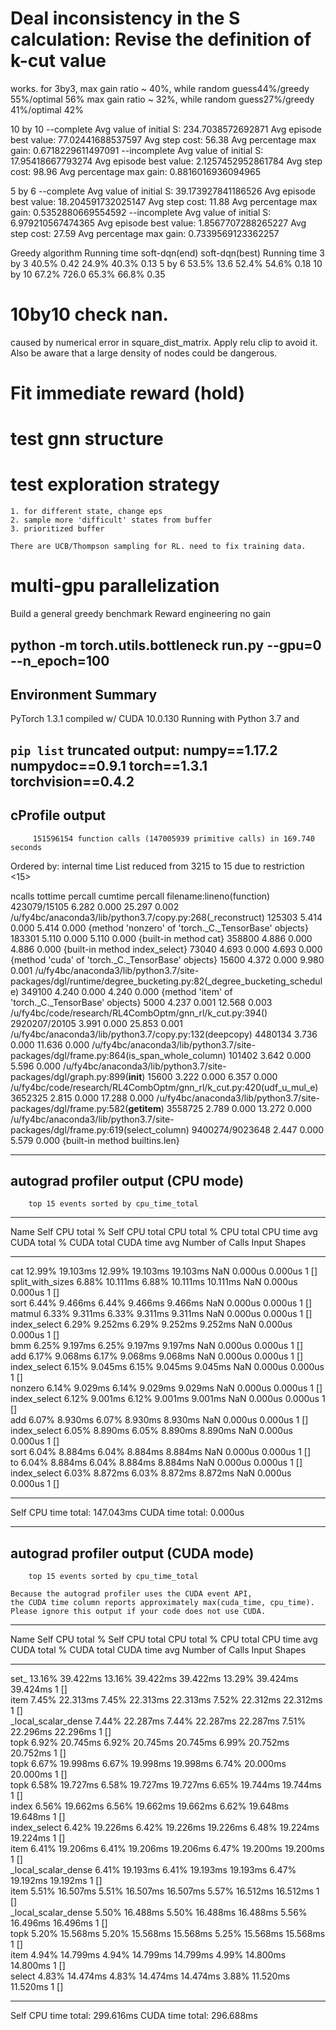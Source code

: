 # Deal inconsistency in the S calculation: Revise the definition of k-cut value
works. for 3by3, max gain ratio ~ 40%, while random guess44%/greedy 55%/optimal 56%
                 max gain ratio ~ 32%, while random guess27%/greedy 41%/optimal 42%

10 by 10 
--complete
Avg value of initial S: 234.7038572692871
Avg episode best value: 77.02441688537597
Avg step cost: 56.38
Avg percentage max gain: 0.6718229611497091
--incomplete
Avg value of initial S: 17.95418667793274
Avg episode best value: 2.1257452952861784
Avg step cost: 98.96
Avg percentage max gain: 0.8816016936094965

5 by 6 
--complete
Avg value of initial S: 39.173927841186526
Avg episode best value: 18.204591732025147
Avg step cost: 11.88
Avg percentage max gain: 0.5352880669554592
--incomplete
Avg value of initial S: 6.979210567474365
Avg episode best value: 1.8567707288265227
Avg step cost: 27.59
Avg percentage max gain: 0.7339569123362257





Greedy algorithm
Running time
soft-dqn(end)
soft-dqn(best)
Running time
3 by 3
40.5%
0.42
24.9%
40.3%
0.13
5 by 6
53.5%
13.6
52.4%
54.6%
0.18
10 by 10
67.2%
726.0
65.3%
66.8%
0.35


# 10by10 check nan. 
caused by numerical error in square_dist_matrix. Apply relu clip to avoid it. 
Also be aware that a large density of nodes could be dangerous.

# Fit immediate reward (hold)
# test gnn structure



# test exploration strategy
    1. for different state, change eps
    2. sample more 'difficult' states from buffer
    3. prioritized buffer
    
    There are UCB/Thompson sampling for RL. need to fix training data.

# multi-gpu parallelization


Build a general greedy benchmark 
Reward engineering no gain

python -m torch.utils.bottleneck run.py --gpu=0 --n_epoch=100
--------------------------------------------------------------------------------
  Environment Summary
--------------------------------------------------------------------------------
PyTorch 1.3.1 compiled w/ CUDA 10.0.130
Running with Python 3.7 and 

`pip list` truncated output:
numpy==1.17.2
numpydoc==0.9.1
torch==1.3.1
torchvision==0.4.2
--------------------------------------------------------------------------------
  cProfile output
--------------------------------------------------------------------------------
         151596154 function calls (147005939 primitive calls) in 169.740 seconds

   Ordered by: internal time
   List reduced from 3215 to 15 due to restriction <15>

   ncalls  tottime  percall  cumtime  percall filename:lineno(function)
423079/15105    6.282    0.000   25.297    0.002 /u/fy4bc/anaconda3/lib/python3.7/copy.py:268(_reconstruct)
   125303    5.414    0.000    5.414    0.000 {method 'nonzero' of 'torch._C._TensorBase' objects}
   183301    5.110    0.000    5.110    0.000 {built-in method cat}
   358800    4.886    0.000    4.886    0.000 {built-in method index_select}
    73040    4.693    0.000    4.693    0.000 {method 'cuda' of 'torch._C._TensorBase' objects}
    15600    4.372    0.000    9.980    0.001 /u/fy4bc/anaconda3/lib/python3.7/site-packages/dgl/runtime/degree_bucketing.py:82(_degree_bucketing_schedule)
   349100    4.240    0.000    4.240    0.000 {method 'item' of 'torch._C._TensorBase' objects}
     5000    4.237    0.001   12.568    0.003 /u/fy4bc/code/research/RL4CombOptm/gnn_rl/k_cut.py:394(<listcomp>)
2920207/20105    3.991    0.000   25.853    0.001 /u/fy4bc/anaconda3/lib/python3.7/copy.py:132(deepcopy)
  4480134    3.736    0.000   11.636    0.000 /u/fy4bc/anaconda3/lib/python3.7/site-packages/dgl/frame.py:864(is_span_whole_column)
   101402    3.642    0.000    5.596    0.000 /u/fy4bc/anaconda3/lib/python3.7/site-packages/dgl/graph.py:899(__init__)
    15600    3.222    0.000    6.357    0.000 /u/fy4bc/code/research/RL4CombOptm/gnn_rl/k_cut.py:420(udf_u_mul_e)
  3652325    2.815    0.000   17.288    0.000 /u/fy4bc/anaconda3/lib/python3.7/site-packages/dgl/frame.py:582(__getitem__)
  3558725    2.789    0.000   13.272    0.000 /u/fy4bc/anaconda3/lib/python3.7/site-packages/dgl/frame.py:619(select_column)
9400274/9023648    2.447    0.000    5.579    0.000 {built-in method builtins.len}


--------------------------------------------------------------------------------
  autograd profiler output (CPU mode)
--------------------------------------------------------------------------------
        top 15 events sorted by cpu_time_total

--------------------  ---------------  ---------------  ---------------  ---------------  ---------------  ---------------  ---------------  ---------------  ---------------  -----------------------------------  
Name                  Self CPU total %  Self CPU total   CPU total %      CPU total        CPU time avg     CUDA total %     CUDA total       CUDA time avg    Number of Calls  Input Shapes                         
--------------------  ---------------  ---------------  ---------------  ---------------  ---------------  ---------------  ---------------  ---------------  ---------------  -----------------------------------  
cat                   12.99%           19.103ms         12.99%           19.103ms         19.103ms         NaN              0.000us          0.000us          1                []                                   
split_with_sizes      6.88%            10.111ms         6.88%            10.111ms         10.111ms         NaN              0.000us          0.000us          1                []                                   
sort                  6.44%            9.466ms          6.44%            9.466ms          9.466ms          NaN              0.000us          0.000us          1                []                                   
matmul                6.33%            9.311ms          6.33%            9.311ms          9.311ms          NaN              0.000us          0.000us          1                []                                   
index_select          6.29%            9.252ms          6.29%            9.252ms          9.252ms          NaN              0.000us          0.000us          1                []                                   
bmm                   6.25%            9.197ms          6.25%            9.197ms          9.197ms          NaN              0.000us          0.000us          1                []                                   
add                   6.17%            9.068ms          6.17%            9.068ms          9.068ms          NaN              0.000us          0.000us          1                []                                   
index_select          6.15%            9.045ms          6.15%            9.045ms          9.045ms          NaN              0.000us          0.000us          1                []                                   
nonzero               6.14%            9.029ms          6.14%            9.029ms          9.029ms          NaN              0.000us          0.000us          1                []                                   
index_select          6.12%            9.001ms          6.12%            9.001ms          9.001ms          NaN              0.000us          0.000us          1                []                                   
add                   6.07%            8.930ms          6.07%            8.930ms          8.930ms          NaN              0.000us          0.000us          1                []                                   
index_select          6.05%            8.890ms          6.05%            8.890ms          8.890ms          NaN              0.000us          0.000us          1                []                                   
sort                  6.04%            8.884ms          6.04%            8.884ms          8.884ms          NaN              0.000us          0.000us          1                []                                   
to                    6.04%            8.884ms          6.04%            8.884ms          8.884ms          NaN              0.000us          0.000us          1                []                                   
index_select          6.03%            8.872ms          6.03%            8.872ms          8.872ms          NaN              0.000us          0.000us          1                []                                   
--------------------  ---------------  ---------------  ---------------  ---------------  ---------------  ---------------  ---------------  ---------------  ---------------  -----------------------------------  
Self CPU time total: 147.043ms
CUDA time total: 0.000us

--------------------------------------------------------------------------------
  autograd profiler output (CUDA mode)
--------------------------------------------------------------------------------
        top 15 events sorted by cpu_time_total

	Because the autograd profiler uses the CUDA event API,
	the CUDA time column reports approximately max(cuda_time, cpu_time).
	Please ignore this output if your code does not use CUDA.

-----------------------  ---------------  ---------------  ---------------  ---------------  ---------------  ---------------  ---------------  ---------------  ---------------  -----------------------------------  
Name                     Self CPU total %  Self CPU total   CPU total %      CPU total        CPU time avg     CUDA total %     CUDA total       CUDA time avg    Number of Calls  Input Shapes                         
-----------------------  ---------------  ---------------  ---------------  ---------------  ---------------  ---------------  ---------------  ---------------  ---------------  -----------------------------------  
set_                     13.16%           39.422ms         13.16%           39.422ms         39.422ms         13.29%           39.424ms         39.424ms         1                []                                   
item                     7.45%            22.313ms         7.45%            22.313ms         22.313ms         7.52%            22.312ms         22.312ms         1                []                                   
_local_scalar_dense      7.44%            22.287ms         7.44%            22.287ms         22.287ms         7.51%            22.296ms         22.296ms         1                []                                   
topk                     6.92%            20.745ms         6.92%            20.745ms         20.745ms         6.99%            20.752ms         20.752ms         1                []                                   
topk                     6.67%            19.998ms         6.67%            19.998ms         19.998ms         6.74%            20.000ms         20.000ms         1                []                                   
topk                     6.58%            19.727ms         6.58%            19.727ms         19.727ms         6.65%            19.744ms         19.744ms         1                []                                   
index                    6.56%            19.662ms         6.56%            19.662ms         19.662ms         6.62%            19.648ms         19.648ms         1                []                                   
index_select             6.42%            19.226ms         6.42%            19.226ms         19.226ms         6.48%            19.224ms         19.224ms         1                []                                   
item                     6.41%            19.206ms         6.41%            19.206ms         19.206ms         6.47%            19.200ms         19.200ms         1                []                                   
_local_scalar_dense      6.41%            19.193ms         6.41%            19.193ms         19.193ms         6.47%            19.192ms         19.192ms         1                []                                   
item                     5.51%            16.507ms         5.51%            16.507ms         16.507ms         5.57%            16.512ms         16.512ms         1                []                                   
_local_scalar_dense      5.50%            16.488ms         5.50%            16.488ms         16.488ms         5.56%            16.496ms         16.496ms         1                []                                   
topk                     5.20%            15.568ms         5.20%            15.568ms         15.568ms         5.25%            15.568ms         15.568ms         1                []                                   
item                     4.94%            14.799ms         4.94%            14.799ms         14.799ms         4.99%            14.800ms         14.800ms         1                []                                   
select                   4.83%            14.474ms         4.83%            14.474ms         14.474ms         3.88%            11.520ms         11.520ms         1                []                                   
-----------------------  ---------------  ---------------  ---------------  ---------------  ---------------  ---------------  ---------------  ---------------  ---------------  -----------------------------------  
Self CPU time total: 299.616ms
CUDA time total: 296.688ms

